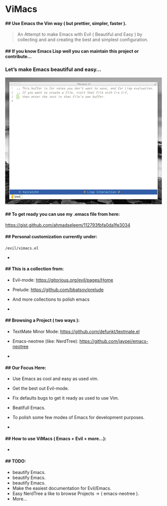 ViMacs
======

#### ## Use Emacs the Vim way ( but prettier, simpler, faster ).

> An Attempt to make Emacs with Evil ( Beautiful and Easy ) by collecting and and creating the best and simplest configuration.


#### ## If you know Emacs Lisp well you can maintain this project or contribute…

### Let’s make Emacs beautiful and easy…


![IMAGE](https://raw.githubusercontent.com/ahmadseleem/ViMacs/master/ViMacs.png)



#### ## To get ready you can use my .emacs file from here:
https://gist.github.com/ahmadseleem/112793fbfa0da1fe3034


#### ## Personal customization currently under:
`/evil/vimacs.el`

-

#### ## This is a collection from:
- Evil-mode: https://gitorious.org/evil/pages/Home
- Prelude: https://github.com/bbatsov/prelude
- And more collections to polish emacs

-

#### ## Browsing a Project ( two ways ):
- TextMate Minor Mode: https://github.com/defunkt/textmate.el
- Emacs-neotree (like: NerdTree): https://github.com/jaypei/emacs-neotree

-

#### ## Our Focus Here:
- Use Emacs as cool and easy as used vim.
- Get the best out Evil-mode.
- Fix defaults bugs to get it ready as used to use Vim.
- Beatifull Emacs.
- To polish some few modes of Emacs for development purposes.

-

#### ## How to use ViMacs ( Emacs + Evil + more...):
-


#### ## TODO:
- beautify Emacs.
- beautify Emacs.
- beautify Emacs.
- Make the easiest documentation for Evil/Emacs.
- Easy NerdTree a like to browse Projects -> ( emacs-neotree ).
- More…

